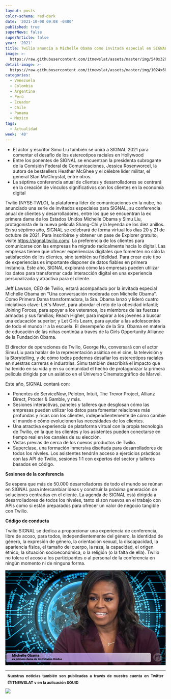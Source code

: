 ```yaml
---
layout: posts
color-schema: red-dark
date: '2021-10-08 09:08 -0400'
published: true
superNews: false
superArticle: false
year: '2021'
title: Twilio anuncia a Michelle Obama como invitada especial en SIGNAL 2021
image: >-
  https://raw.githubusercontent.com/itnewslat/assets/master/img/540x320/Michelle-Obama-p.jpg
detail-image: >-
  https://raw.githubusercontent.com/itnewslat/assets/master/img/1024x680/Michelle-Obama-g.jpg
categories:
  - Venezuela
  - Colombia
  - Argentina
  - Perú
  - Ecuador
  - Chile
  - Panama
  - Mexico
tags:
  - Actualidad
week: '40'
---
```

- El actor y escritor Simu Liu también se unirá a SIGNAL 2021 para comentar el desafío de los estereotipos raciales en Hollywood
- Entre los ponentes de SIGNAL se encuentran la presidenta subrogante de la Comisión Federal de Comunicaciones, Jessica Rosenworcel, la autora de bestsellers Heather McGhee y el célebre líder militar, el general Stan McChrystal, entre otros.
- La séptima conferencia anual de clientes y desarrolladores se centrará en la creación de vínculos significativos con los clientes en la economía digital

Twilio (NYSE:TWLO), la plataforma líder de comunicaciones en la nube, ha anunciado una serie de invitados especiales para SIGNAL, su conferencia anual de clientes y desarrolladores, entre los que se encuentran la ex primera dama de los Estados Unidos Michelle Obama y Simu Liu, protagonista de la nueva película Shang-Chi y la leyenda de los diez anillos. En su séptimo año, SIGNAL se celebrará de forma virtual los días 20 y 21 de octubre de 2021. Para inscribirse y obtener un pase de Explorer gratuito, visite https://signal.twilio.com/.
La preferencia de los clientes para comunicarse con las empresas ha migrado radicalmente hacia lo digital. Las empresas tienen que ofrecer experiencias digitales que fomenten no sólo la satisfacción de los clientes, sino también su fidelidad. Para crear este tipo de experiencias es importante disponer de datos fiables en primera instancia. Este año, SIGNAL explorará cómo las empresas pueden utilizar los datos para transformar cada interacción digital en una experiencia personalizada y atractiva para el cliente.

Jeff Lawson, CEO de Twilio, estará acompañado por la invitada especial Michelle Obama en "Una conversación moderada con Michelle Obama". Como Primera Dama transformadora, la Sra. Obama lanzó y lideró cuatro iniciativas clave: Let's Move!, para abordar el reto de la obesidad infantil; Joining Forces, para apoyar a los veteranos, los miembros de las fuerzas armadas y sus familias; Reach Higher, para inspirar a los jóvenes a buscar una educación superior; y Let Girls Learn, para ayudar a las adolescentes de todo el mundo ir a la escuela. El desempeño de la Sra. Obama en materia de educación de las niñas continúa a través de la Girls Opportunity Alliance de la Fundación Obama.

El director de operaciones de Twilio, George Hu, conversará con el actor Simu Liu para hablar de la representación asiática en el cine, la televisión y la Storytelling, y de cómo todos podemos desafiar los estereotipos raciales en nuestras carreras e industrias. Simu también describirá el impacto que ha tenido en su vida y en su comunidad el hecho de protagonizar la primera película dirigida por un asiático en el Universo Cinematográfico de Marvel.

Este año, SIGNAL contará con:

- Ponentes de ServiceNow, Peloton, Intuit, The Trevor Project, Allianz Direct, Procter & Gamble, y más.
- Sesiones interactivas, paneles y talleres que desglosan cómo las empresas pueden utilizar los datos para fomentar relaciones más profundas y ricas con los clientes, independientemente de cómo cambie el mundo o cómo evolucionen las necesidades de los clientes.
- Una atractiva experiencia de plataforma virtual con la propia tecnología de Twilio, en la que los clientes y los asistentes pueden conectarse en tiempo real en los canales de su elección.
- Vistas previas de cerca de los nuevos productos de Twilio.
- Superclase, una formación inmersiva diseñada para desarrolladores de todos los niveles. Los asistentes tendrán acceso a ejercicios prácticos con las API de Twilio, sesiones 1:1 con expertos del sector y talleres basados en código.

**Sesiones de la conferencia**

Se espera que más de 50.000 desarrolladores de todo el mundo se reúnan en SIGNAL para intercambiar ideas y construir la próxima generación de soluciones centradas en el cliente. La agenda de SIGNAL está dirigida a desarrolladores de todos los niveles, tanto si son nuevos en el trabajo con APIs como si están preparados para ofrecer un valor de negocio tangible con Twilio.
 
**Código de conducta**

Twilio SIGNAL se dedica a proporcionar una experiencia de conferencia, libre de acoso, para todos, independientemente del género, la identidad de género, la expresión de género, la orientación sexual, la discapacidad, la apariencia física, el tamaño del cuerpo, la raza, la capacidad, el origen étnico, la situación socioeconómica, o la religión (o la falta de ella). Twilio no tolera el acoso a los participantes o al personal de la conferencia en ningún momento ni de ninguna forma.

![](https://raw.githubusercontent.com/itnewslat/assets/master/img/540x320/Michelle-Obama-p.jpg)

<table style="height: 42px;" width="569">
<tbody>
<tr>
<td style="text-align: justify;"><sub><strong>Nuestras noticias también son publicadas a través de nuestra cuenta en Twitter <a href="https://twitter.com/itnewslat?lang=es">@ITNEWSLAT</a> y en la aplicación <a href="https://squidapp.co/en/">SQUID</a></strong></sub></td>
</tr>
</tbody>
</table>

<img src="https://tracker.metricool.com/c3po.jpg?hash=56f88a41e39ab42c063cc51676587a04"/>

